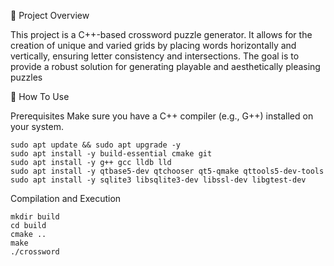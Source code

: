 🎯 Project Overview

This project is a C++-based crossword puzzle generator. It allows for the creation of unique and varied grids by placing words horizontally and vertically, ensuring letter consistency and intersections. The goal is to provide a robust solution for generating playable and aesthetically pleasing puzzles

🚀 How To Use

Prerequisites
Make sure you have a C++ compiler (e.g., G++) installed on your system.

```
sudo apt update && sudo apt upgrade -y
sudo apt install -y build-essential cmake git
sudo apt install -y g++ gcc lldb lld
sudo apt install -y qtbase5-dev qtchooser qt5-qmake qttools5-dev-tools
sudo apt install -y sqlite3 libsqlite3-dev libssl-dev libgtest-dev
```
Compilation and Execution

```
mkdir build
cd build
cmake ..
make
./crossword
```
